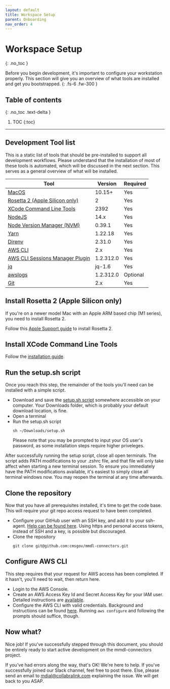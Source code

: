 ```yaml
---
layout: default
title: Workspace Setup
parent: Onboarding
nav_order: 4
---
```


# Workspace Setup
{: .no_toc }

Before you begin development, it's important to configure your workstation properly. This section will give you an overview of what tools are installed and get you bootstrapped.
{: .fs-6 .fw-300 }

## Table of contents
{: .no_toc .text-delta }

1. TOC
{:toc}
---

## Development Tool list
This is a static list of tools that should be pre-installed to support all development workflows. Please understand that the installation of most of these tools is automated, which will be discussed in the next section.  This serves as a general overview of what will be installed.

| Tool                                                                              | Version   | Required |
| --------------------------------------------------------------------------------- | --------- | -------- |
| [MacOS](https://www.apple.com/macos/monterey/)                                    | 10.15+    | Yes      |
| [Rosetta 2 (Apple Silicon only)](https://support.apple.com/en-us/HT211861)        | 2         | Yes      |
| [XCode Command Line Tools](https://mac.install.guide/commandlinetools/index.html) | 2392      | Yes      |
| [NodeJS](https://nodejs.org/en/)                                                  | 14.x      | Yes      |
| [Node Version Manager (NVM)](https://github.com/nvm-sh/nvm)                       | 0.39.1    | Yes      |
| [Yarn](https://yarnpkg.com/)                                                      | 1.22.18   | Yes      |
| [Direnv](https://direnv/)                                                         | 2.31.0    | Yes      |
| [AWS CLI ](https://aws.amazon.com/cli/)                                           | 2.x       | Yes      |
| [AWS CLI Sessions Manager Plugin][ssmpluginlink]                                  | 1.2.312.0 | Yes      |
| [jq](https://stedolan.github.io/jq/)                                              | jq-1.6    | Yes      |
| [awslogs](https://github.com/jorgebastida/awslogs)                                | 1.2.312.0 | Optional |
| [Git](https://git-scm.com/)                                                       | 2.x       | Yes      |

[ssmpluginlink]: https://docs.aws.amazon.com/systems-manager/latest/userguide/session-manager-working-with-install-plugin.html


## Install Rosetta 2 (Apple Silicon only)

If you're on a newer model Mac with an Apple ARM based chip (M1 series), you need to install Rosetta 2.

Follow this [Apple Support guide](https://support.apple.com/en-us/HT211861) to install Rosetta 2.

## Install XCode Command Line Tools

Follow the [installation guide](https://mac.install.guide/commandlinetools/index.html).

## Run the setup.sh script

Once you reach this step, the remainder of the tools you'll need can be installed with a simple script.

- Download and save the [setup.sh script](../../../assets/setup.sh) somewhere accessible on your computer. Your Downloads folder, which is probably your default download location, is fine.
- Open a terminal
- Run the setup.sh script
  ```
  sh ~/Downloads/setup.sh
  ```
  Please note that you may be prompted to input your OS user's password, as some installation steps require higher priveleges.

After successfully running the setup script, close all open terminals. The script adds PATH modifications to your .zshrc file, and that file will only take affect when starting a new terminal session. To ensure you immediately have the PATH modifications available, it's easiest to simply close all terminal windows now. You may reopen the terminal at any time afterwards.

## Clone the repository

Now that you have all prerequisites installed, it's time to get the code base. This will require your git repo access request to have been completed.

- Configure your GitHub user with an SSH key, and add it to your ssh-agent. [Help can be found here](https://docs.github.com/en/authentication/connecting-to-github-with-ssh/generating-a-new-ssh-key-and-adding-it-to-the-ssh-agent). Using https and personal access tokens, instead of SSH and a key, is possible but discouraged.
- Clone the repository
  ```
  git clone git@github.com:cmsgov/mmdl-connectors.git
  ```

## Configure AWS CLI

This step requires that your request for AWS access has been completed. If it hasn't, you'll need to wait, then return here.

- Login to the AWS Console.
- Create an AWS Access Key Id and Secret Access Key for your IAM user. Detailed instructions are [available](https://docs.aws.amazon.com/IAM/latest/UserGuide/id_credentials_access-keys.html#Using_CreateAccessKey).
- Configure the AWS CLI with valid credentials. Background and instructions can be found [here](https://docs.aws.amazon.com/cli/latest/userguide/cli-chap-configure.html). Running `aws configure` and following the prompts should suffice, though.

## Now what?

Nice job! If you've successfully stepped through this document, you should be entirely ready to start active development on the mmdl-connectors project.

If you've had errors along the way, that's OK! We're here to help. If you've successfully joined our Slack channel, feel free to post there.  Else, please send an email to mdial@collabralink.com explaining the issue. We will get back to you ASAP.
